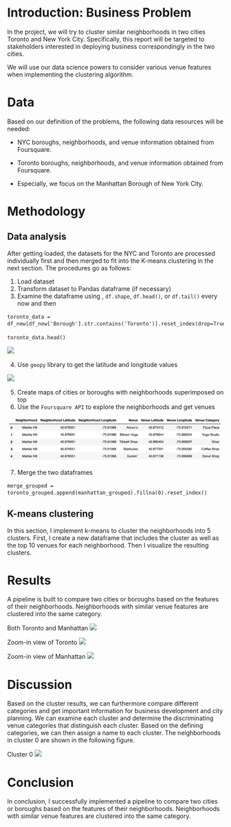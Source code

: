 [comment]:<Created by Dan Wang (daw1230@uw.edu) at 2-8-2020>

# Introduction: Business Problem

In the project, we will try to cluster similar neighborhoods in two cities Toronto and New York City. Specifically, this report will be targeted to stakeholders interested in deploying business correspondingly in the two cities.

We will use our data science powers to consider various venue features when implementing the clustering algorithm.

# Data

Based on our definition of the problems, the following data resources will be needed:

- NYC boroughs, neighborhoods, and venue information obtained from Foursquare.

- Toronto boroughs, neighborhoods, and venue information obtained from Foursquare.

- Especially, we focus on the Manhattan Borough of New York City.

# Methodology

## Data analysis

After getting loaded, the datasets for the NYC and Toronto are processed individually first and then merged to fit into the K-means clustering in the next section. The procedures go as follows:
1. Load dataset
2. Transform dataset to Pandas dataframe (if necessary)
3. Examine the dataframe using , `df.shape`, `df.head()`, or `df.tail()` every now and then

```
toronto_data = df_new[df_new['Borough'].str.contains('Toronto')].reset_index(drop=True)

toronto_data.head()
```
![](toronto_raw.png)

4. Use `geopy` library to get the latitude and longitude values

![](long_lat.png)

5. Create maps of cities or boroughs with neighborhoods superimposed on top
6. Use the `Foursquare API` to explore the neighborhoods and get venues

![](venues.png)

7. Merge the two dataframes

```
merge_grouped = toronto_grouped.append(manhattan_grouped).fillna(0).reset_index()
```

## K-means clustering

In this section, I implement k-means to cluster the neighborhoods into 5 clusters. First, I create a new dataframe that includes the cluster as well as the top 10 venues for each neighborhood. Then I visualize the resulting clusters.

# Results 

A pipeline is built to compare two cities or boroughs based on the features of their neighborhoods. Neighborhoods with similar venue features are clustered into the same category.

Both Toronto and Manhattan
![](Toron_manha.png)

Zoom-in view of Toronto
![](Toronto.png)

Zoom-in view of Manhattan
![](Manhattan.png)

# Discussion

Based on the cluster results, we can furthermore compare different categories and get important information for business development and city planning. We can examine each cluster and determine the discriminating venue categories that distinguish each cluster. Based on the defining categories, we can then assign a name to each cluster. The neighborhoods in cluster 0 are shown in the following figure.

Cluster 0
![](cluster_0.png)

# Conclusion
In conclusion, I successfully implemented a pipeline to compare two cities or boroughs based on the features of their neighborhoods. Neighborhoods with similar venue features are clustered into the same category.
